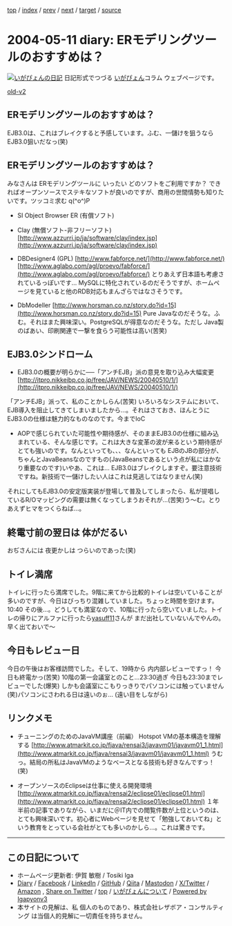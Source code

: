 [top](../index.html) 
 / [index](index.html) 
 / [prev](ig040510.html) 
 / [next](ig040512.html) 
 / [target](https://www.igapyon.jp/igapyon/diary/2004/ig040511.html) 
 / [source](https://github.com/igapyon/diary/blob/master/2004/ig040511.src.md) 

2004-05-11 diary: ERモデリングツールのおすすめは？
=====================================================================================================
[![いがぴょんの日記](https://www.igapyon.jp/igapyon/diary/images/iga202308_64.jpg "いがぴょん")](https://www.igapyon.jp/igapyon/diary/memo/memoigapyon.html) 日記形式でつづる [いがぴょん](https://www.igapyon.jp/igapyon/diary/memo/memoigapyon.html)コラム ウェブページです。

[old-v2](ig040511-orig.html)

## ERモデリングツールのおすすめは？

EJB3.0は、これはブレイクすると予感しています。ふむ、一儲けを狙うならEJB3.0狙いだなっ(笑)


## ERモデリングツールのおすすめは？

みなさんは ERモデリングツールに いったい どのソフトをご利用ですか？ できればオープンソースでステキなソフトが良いのですが、商用の世間情勢も知りたいです。ツッコミ求む q(^o^)P

* SI Object Browser ER (有償ソフト)
  
* Clay (無償ソフト-非フリーソフト)
  [http://www.azzurri.jp/ja/software/clay/index.jsp](http://www.azzurri.jp/ja/software/clay/index.jsp)
  
* DBDesigner4 (GPL)
  [http://www.fabforce.net/](http://www.fabforce.net/)
  [http://www.aglabo.com/agl/proevo/fabforce/](http://www.aglabo.com/agl/proevo/fabforce/)
  とりあえず日本語も考慮されているっぽいです… MySQLに特化されているのだそうですが、ホームページを見ていると他のRDB対応もまんざらではなさそうです。
  
* DbModeller
  [http://www.horsman.co.nz/story.do?id=15](http://www.horsman.co.nz/story.do?id=15)
  Pure Javaなのだそうな。ふむ。それはまた興味深い。PostgreSQLが得意なのだそうな。ただし
  Java製のばあい、印刷関連で一撃を食らう可能性は高い(苦笑)

## EJB3.0シンドローム

* EJB3.0の概要が明らかに──「アンチEJB」派の意見を取り込み大幅変更
  [http://itpro.nikkeibp.co.jp/free/JAV/NEWS/20040510/1/](http://itpro.nikkeibp.co.jp/free/JAV/NEWS/20040510/1/)

「アンチEJB」派って、私のことかしらん(苦笑) いろいろなシステムにおいて、EJB導入を阻止してきてしまいましたから…。それはさておき、ほんとうにEJB3.0の仕様は魅力的なものなのです。今までIoC
+ AOPで感じられていた可能性や期待感が、そのままEJB3.0の仕様に組み込まれている、そんな感じです。これは大きな変革の波が来るという期待感がとても強いのです。なんといっても、、、なんといっても
EJBのJBの部分が、ちゃんとJavaBeansなのですもの(JavaBeansであるという点が私にはかなり重要なのです)いやあ、これは… EJB3.0はブレイクしますぞ。要注意技術ですね。新技術で一儲けしたい人はこれは見逃してはなりません(笑)

それにしてもEJB3.0の安定版実装が登場して普及してしまったら、私が提唱しているR/Oマッピングの需要は無くなってしまうおそれが…(苦笑)う～む。とりあえずヒマをつくらねば…。

## 終電寸前の翌日は 体がだるい

おぢさんには 夜更かしは つらいのであった(笑)

## トイレ満席

トイレに行ったら満席でした。9階に来てから比較的トイレは空いていることが多いのですが、今日はびっちり混雑していました。ちょっと時間を空けます。10:40 その後…。どうしても満室なので、10階に行ったら空いていました。トイレの帰りにアルファに行ったら[yasuff11](http://d.hatena.ne.jp/yasuff11/)さんが まだ出社していないんでやんの。早く出ておいで～

## 今日もレビュー日

今日の午後はお客様訪問でした。そして、19時から 内内部レビューですっ！ 今日も終電かっ(苦笑)
10階の第一会議室とのこと…23:30過ぎ 今日も23:30までレビューでした(爆笑) しかも会議室にこもりっきりでパソコンには触っていません(笑)パソコンにさわれる日は遠いのぉ… (遠い目をしながら)

## リンクメモ

* チューニングのためのJavaVM講座（前編） Hotspot VMの基本構造を理解する
  [http://www.atmarkit.co.jp/fjava/rensai3/javavm01/javavm01_1.html](http://www.atmarkit.co.jp/fjava/rensai3/javavm01/javavm01_1.html)
  うむっ。結局の所私はJavaVMのようなベースとなる技術も好きなんですっ！(笑)
  
* オープンソースのEclipseは仕事に使える開発環境
  [http://www.atmarkit.co.jp/fjava/rensai2/eclipse01/eclipse01.html](http://www.atmarkit.co.jp/fjava/rensai2/eclipse01/eclipse01.html)
  １年半前の記事でありながら、いまだに＠IT内での閲覧件数が上位というのは、とても興味深いです。初心者にWebページを見せて「勉強しておいてね」という教育をとっている会社がとても多いのかしら…。これは驚きです。


----------------------------------------------------------------------------------------------------

## この日記について

* ホームページ更新者: 伊賀 敏樹 / Tosiki Iga
* [Diary](https://www.igapyon.jp/igapyon/diary/) / [Facebook](https://www.facebook.com/igapyon) / [LinkedIn](https://www.linkedin.com/in/toshikiiga) / [GitHub](https://github.com/igapyon) / [Qiita](https://qiita.com/igapyon) / [Mastodon](https://social.vivaldi.net/@igapyon) / [X/Twitter](https://twitter.com/ToshikiIga) / [Amazon](https://www.amazon.co.jp/%E4%BC%8A%E8%B3%80-%E6%95%8F%E6%A8%B9/e/B004LTQWCQ) ,
[Share on Twitter](https://twitter.com/intent/tweet?hashtags=igapyon%2Cdiary%2C%E3%81%84%E3%81%8C%E3%81%B4%E3%82%87%E3%82%93&text=ER%E3%83%A2%E3%83%87%E3%83%AA%E3%83%B3%E3%82%B0%E3%83%84%E3%83%BC%E3%83%AB%E3%81%AE%E3%81%8A%E3%81%99%E3%81%99%E3%82%81%E3%81%AF%EF%BC%9F&url=https%3A%2F%2Fwww.igapyon.jp%2Figapyon%2Fdiary%2F2004%2Fig040511.html) / [top](../index.html) / [いがぴょんについて](https://www.igapyon.jp/igapyon/diary/memo/memoigapyon.html) / [Powered by Igapyonv3](https://github.com/igapyon/igapyonv3)
* 本サイトの見解は、私 個人のものであり、株式会社レザボア・コンサルティング は当個人的見解に一切責任を持ちません。 
